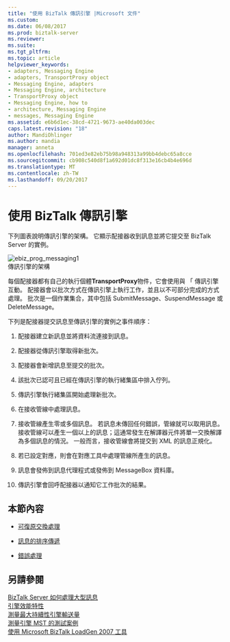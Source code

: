 ```yaml
---
title: "使用 BizTalk 傳訊引擎 |Microsoft 文件"
ms.custom: 
ms.date: 06/08/2017
ms.prod: biztalk-server
ms.reviewer: 
ms.suite: 
ms.tgt_pltfrm: 
ms.topic: article
helpviewer_keywords:
- adapters, Messaging Engine
- adapters, TransportProxy object
- Messaging Engine, adapters
- Messaging Engine, architecture
- TransportProxy object
- Messaging Engine, how to
- architecture, Messaging Engine
- messages, Messaging Engine
ms.assetid: e6b6d1ec-38cd-4721-9673-ae40da003dec
caps.latest.revision: "18"
author: MandiOhlinger
ms.author: mandia
manager: anneta
ms.openlocfilehash: 701ed3e82eb75b98a948313a99bb4debc65a8cce
ms.sourcegitcommit: cb908c540d8f1a692d01dc8f313e16cb4b4e696d
ms.translationtype: MT
ms.contentlocale: zh-TW
ms.lasthandoff: 09/20/2017
---
```

# <a name="using-the-biztalk-messaging-engine"></a>使用 BizTalk 傳訊引擎
下列圖表說明傳訊引擎的架構。 它顯示配接器收到訊息並將它提交至 BizTalk Server 的實例。  
  
 ![](../core/media/ebiz-prog-messaging1.gif "ebiz_prog_messaging1")  
傳訊引擎的架構  
  
 每個配接器都有自己的執行個體**TransportProxy**物件，它會使用與 「 傳訊引擎互動。 配接器會以批次方式在傳訊引擎上執行工作，並且以不可部分完成的方式處理。 批次是一個作業集合，其中包括 SubmitMessage、SuspendMessage 或 DeleteMessage。  
  
 下列是配接器提交訊息至傳訊引擎的實例之事件順序：  
  
1.  配接器建立新訊息並將資料流連接到訊息。  
  
2.  配接器從傳訊引擎取得新批次。  
  
3.  配接器會新增訊息至提交的批次。  
  
4.  該批次已認可且已經在傳訊引擎的執行緒集區中排入佇列。  
  
5.  傳訊引擎執行緒集區開始處理新批次。  
  
6.  在接收管線中處理訊息。  
  
7.  接收管線產生零或多個訊息。 若訊息未傳回任何錯誤，管線就可以取用訊息。 接收管線可以產生一個以上的訊息；這通常發生在解譯器元件將單一交換解譯為多個訊息的情況。 一般而言，接收管線會將提交到 XML 的訊息正規化。  
  
8.  若已設定對應，則會在對應工具中處理管線所產生的訊息。  
  
9. 訊息會發佈到訊息代理程式或發佈到 MessageBox 資料庫。  
  
10. 傳訊引擎會回呼配接器以通知它工作批次的結果。  
  
## <a name="in-this-section"></a>本節內容  
  
-   [可復原交換處理](../core/recoverable-interchange-processing.md)  
  
-   [訊息的排序傳遞](../core/ordered-delivery-of-messages.md)  
  
-   [錯誤處理](../core/error-handling.md)  
  
## <a name="see-also"></a>另請參閱  
 [BizTalk Server 如何處理大型訊息](../core/how-biztalk-server-processes-large-messages.md)   
 [引擎效能特性](../core/engine-performance-characteristics.md)   
 [測量最大持續性引擎輸送量](../core/measuring-maximum-sustainable-engine-throughput.md)   
 [測量引擎 MST 的測試案例](../core/test-scenarios-for-measuring-mst-of-the-engine.md)   
 [使用 Microsoft BizTalk LoadGen 2007 工具](../core/using-the-microsoft-biztalk-loadgen-2007-tool.md)